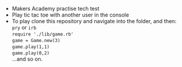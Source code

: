 * Makers Academy practise tech test
* Play tic tac toe with another user in the console
* To play clone this repository and navigate into the folder, and then:  
`pry` or `irb`  
`require './lib/game.rb'`  
`game = Game.new(3)`  
`game.play(1,1)`  
`game.play(0,2)`  
...and so on.  


